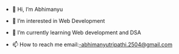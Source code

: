 - 👋 Hi, I’m Abhimanyu
- 👀 I’m interested in Web Development
- 🌱 I’m currently learning Web development and DSA

- 📫 How to reach me email:-abhimanyutripathi.2504@gmail.com

<!---
manyu25/manyu25 is a ✨ special ✨ repository because its `README.md` (this file) appears on your GitHub profile.
You can click the Preview link to take a look at your changes.
--->
